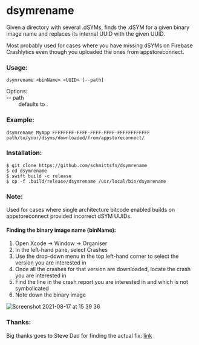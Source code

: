 # dsymrename

Given a directory with several .dSYMs, finds the .dSYM for a given binary image name and replaces its internal UUID with the given UUID.

Most probably used for cases where you have missing dSYMs on Firebase Crashlytics even though you uploaded the ones from appstoreconnect.

### Usage:
```
dsymrename <binName> <UUID> [--path]
```

Options:  
-- path   
&emsp;&emsp; defaults to .

### Example:
```
dsymrename MyApp FFFFFFFF-FFFF-FFFF-FFFF-FFFFFFFFFFFF path/to/your/dsyms/downloaded/from/appstoreconnect/
```

### Installation:
```
$ git clone https://github.com/schmittsfn/dsymrename
$ cd dsymrename
$ swift build -c release
$ cp -f .build/release/dsymrename /usr/local/bin/dsymrename
```

### Note:
Used for cases where single architecture bitcode enabled builds on appstoreconnect provided incorrect dSYM UUIDs.

#### Finding the binary image name (binName):
1. Open Xcode -> Window -> Organiser
2. In the left-hand pane, select Crashes
3. Use the drop-down menu in the top left-hand corner to select the version you are interested in
3. Once all the crashes for that version are downloaded, locate the crash you are interested in
4. Find the line in the crash report you are interested in and which is not symbolicated
5. Note down the binary image

![Screenshot 2021-08-17 at 15 39 36](https://user-images.githubusercontent.com/1940017/129736054-49245b74-359b-41e5-9859-acd9b27e07a5.png)

### Thanks:

Big thanks goes to Steve Dao for finding the actual fix: [link](https://medium.com/geekculture/how-to-fix-the-missing-dsyms-on-firebase-crashlytics-5f36d9db51d9)
